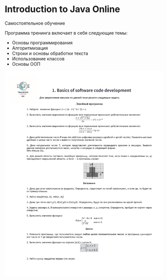 # Introduction to Java Online

Самостоятельное обучение

Программа тренинга включает в себя следующие темы:

* Основы программирования
* Алгоритмизация
* Строки и основы обработки текста
* Использование классов
* Основы ООП


<img src="src/by/epam/tasks/Module%201-1.png">
